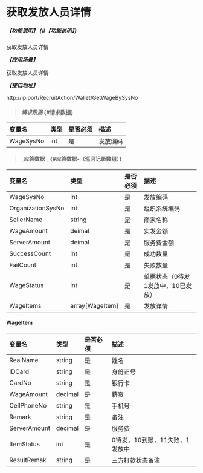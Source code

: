# 获取发放人员详情

##### _【功能说明】_ {#【功能说明】}

获取发放人员详情

_**【应用场景】**_

获取发放人员详情

_**【接口地址】**_

http://ip:port/RecruitAction/Wallet/GetWageBySysNo

> #### _请求数据_ {#请求数据}

| 变量名 | 类型 | 是否必须 | 描述 |
| :--- | :--- | :--- | :--- |
| WageSysNo | int | 是 | 发放编码 |



> #### _应答数据 _ {#应答数据-（巡河记录数组）}

| 变量名 | 类型 | 是否必须 | 描述 |
| :--- | :--- | :--- | :--- |
| WageSysNo | int | 是 | 发放编码 |
| OrganizationSysNo | int | 是 | 组织系统编码  |
| SellerName | string | 是 | 商家名称 |
| WageAmount | deimal | 是 | 实发金额|
| ServerAmount | deimal | 是 | 服务费金额|
| SuccessCount | int | 是 | 成功数量 |
| FailCount | int | 是 | 失败数量 |
| WageStatus | int | 是 | 单据状态（0待发 1发放中，10已发放）|
| WageItems | array[WageItem] | 是 | 发放详情 |


#### WageItem

| 变量名 | 类型 | 是否必须 | 描述 |
| :--- | :--- | :--- | :--- |
| RealName | string | 是 |姓名|
| IDCard | string | 是 |身份正号|
| CardNo | string | 是 |银行卡|
| WageAmount |decimal | 是 |薪资|
| CellPhoneNo | string | 是 |手机号|
| Remark | string | 是 |备注|
| ServerAmount |decimal | 是 |服务费|
| ItemStatus | int | 是 | 0待发，10到账，11失败，1发放中 |
| ResultRemak | string | 是 |三方打款状态备注|





